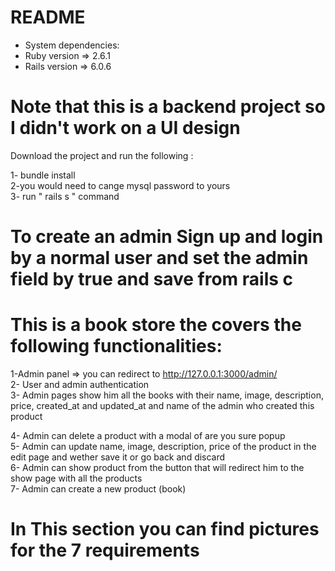 # README
  
* System dependencies: <br>
* Ruby version => 2.6.1
* Rails version => 6.0.6

# Note that this is a backend project so I didn't work on a UI design 

  Download the project and run the following : <br>
  
  1- bundle install <br>
  2-you would need to cange mysql password to yours <br>
  3- run " rails s " command<br>

# To create an admin Sign up and login by a normal user and set the admin field by true and save from rails c


# This is a book store the covers the following functionalities:

1-Admin panel  => you can redirect to http://127.0.0.1:3000/admin/ <br>
2- User and admin authentication <br>
3- Admin pages show him all the books with their name, image, description, price, created_at and updated_at and name of the admin who created this product <br>

4- Admin can delete a product with a modal of are you sure popup <br>
5- Admin can update name, image, description, price of the product in the edit page and wether save it or go back and discard <br>
6- Admin can show product from the button that will redirect him to the show page with all the products <br>
7- Admin can create a new product (book) <br>

# In This section you can find pictures for the 7 requirements


